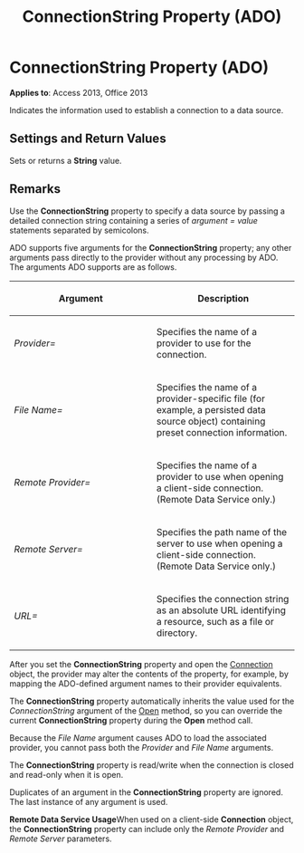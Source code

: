 ﻿---
title: ConnectionString Property (ADO)
TOCTitle: ConnectionString Property (ADO)
ms:assetid: c67a7daf-258f-d99d-6475-a4aa98d1e99d
ms:mtpsurl: https://msdn.microsoft.com/library/JJ249968(v=office.15)
ms:contentKeyID: 48547627
ms.date: 09/18/2015
mtps_version: v=office.15
---

# ConnectionString Property (ADO)


**Applies to**: Access 2013, Office 2013

Indicates the information used to establish a connection to a data source.

## Settings and Return Values

Sets or returns a **String** value.

## Remarks

Use the **ConnectionString** property to specify a data source by passing a detailed connection string containing a series of *argument* *= value* statements separated by semicolons.

ADO supports five arguments for the **ConnectionString** property; any other arguments pass directly to the provider without any processing by ADO. The arguments ADO supports are as follows.

<table>
<colgroup>
<col style="width: 50%" />
<col style="width: 50%" />
</colgroup>
<thead>
<tr class="header">
<th><p>Argument</p></th>
<th><p>Description</p></th>
</tr>
</thead>
<tbody>
<tr class="odd">
<td><p><em>Provider=</em></p></td>
<td><p>Specifies the name of a provider to use for the connection.</p></td>
</tr>
<tr class="even">
<td><p><em>File Name=</em></p></td>
<td><p>Specifies the name of a provider-specific file (for example, a persisted data source object) containing preset connection information.</p></td>
</tr>
<tr class="odd">
<td><p><em>Remote Provider=</em></p></td>
<td><p>Specifies the name of a provider to use when opening a client-side connection. (Remote Data Service only.)</p></td>
</tr>
<tr class="even">
<td><p><em>Remote Server=</em></p></td>
<td><p>Specifies the path name of the server to use when opening a client-side connection. (Remote Data Service only.)</p></td>
</tr>
<tr class="odd">
<td><p><em>URL=</em></p></td>
<td><p>Specifies the connection string as an absolute URL identifying a resource, such as a file or directory.</p></td>
</tr>
</tbody>
</table>


After you set the **ConnectionString** property and open the [Connection](connection-object-ado.md) object, the provider may alter the contents of the property, for example, by mapping the ADO-defined argument names to their provider equivalents.

The **ConnectionString** property automatically inherits the value used for the *ConnectionString* argument of the [Open](open-method-ado-connection.md) method, so you can override the current **ConnectionString** property during the **Open** method call.

Because the *File Name* argument causes ADO to load the associated provider, you cannot pass both the *Provider* and *File Name* arguments.

The **ConnectionString** property is read/write when the connection is closed and read-only when it is open.

Duplicates of an argument in the **ConnectionString** property are ignored. The last instance of any argument is used.

**Remote Data Service Usage**When used on a client-side **Connection** object, the **ConnectionString** property can include only the *Remote Provider* and *Remote Server* parameters.

